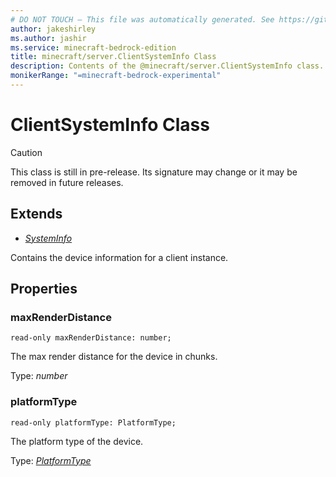 ```yaml
---
# DO NOT TOUCH — This file was automatically generated. See https://github.com/mojang/minecraftapidocsgenerator to modify descriptions, examples, etc.
author: jakeshirley
ms.author: jashir
ms.service: minecraft-bedrock-edition
title: minecraft/server.ClientSystemInfo Class
description: Contents of the @minecraft/server.ClientSystemInfo class.
monikerRange: "=minecraft-bedrock-experimental"
---
```

# ClientSystemInfo Class

> [!CAUTION]
> This class is still in pre-release.  Its signature may change or it may be removed in future releases.

## Extends
- [*SystemInfo*](SystemInfo.md)

Contains the device information for a client instance.

## Properties

### **maxRenderDistance**
`read-only maxRenderDistance: number;`

The max render distance for the device in chunks.

Type: *number*

### **platformType**
`read-only platformType: PlatformType;`

The platform type of the device.

Type: [*PlatformType*](PlatformType.md)
